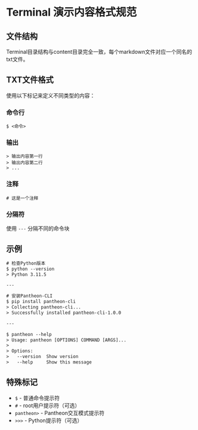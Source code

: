 # Terminal 演示内容格式规范

## 文件结构
Terminal目录结构与content目录完全一致，每个markdown文件对应一个同名的txt文件。

## TXT文件格式

使用以下标记来定义不同类型的内容：

### 命令行
```
$ <命令>
```

### 输出
```
> 输出内容第一行
> 输出内容第二行
> ...
```

### 注释
```
# 这是一个注释
```

### 分隔符
使用 `---` 分隔不同的命令块

## 示例

```txt
# 检查Python版本
$ python --version
> Python 3.11.5

---

# 安装Pantheon-CLI
$ pip install pantheon-cli
> Collecting pantheon-cli...
> Successfully installed pantheon-cli-1.0.0

---

$ pantheon --help
> Usage: pantheon [OPTIONS] COMMAND [ARGS]...
> 
> Options:
>   --version  Show version
>   --help     Show this message
```

## 特殊标记

- `$` - 普通命令提示符
- `#` - root用户提示符（可选）
- `pantheon>` - Pantheon交互模式提示符
- `>>>` - Python提示符（可选）